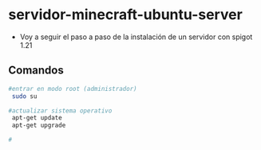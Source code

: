 # servidor-minecraft-ubuntu-server
- Voy a seguir el paso a paso de la instalación de un servidor con spigot 1.21

## Comandos
````bash
#entrar en modo root (administrador)
 sudo su

#actualizar sistema operativo
 apt-get update
 apt-get upgrade

#
````
